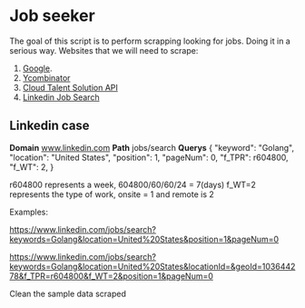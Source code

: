 # Job seeker

The goal of this script is to perform scrapping looking for jobs. Doing it in a serious way. Websites that we will need to scrape:

1. [Google](http://google.com/).
2. [Ycombinator](https://news.ycombinator.com/jobs)
3. [Cloud Talent Solution API](https://cloud.google.com/talent-solution/job-search/v3/docs/best-practices)
4. [Linkedin Job Search](https://www.linkedin.com/jobs/search?keywords=Golang)

## Linkedin case

**Domain**
www.linkedin.com
**Path**
jobs/search
**Querys**
{
    "keyword": "Golang",
    "location": "United States",
    "position": 1,
    "pageNum": 0,
    "f_TPR": r604800,
    "f_WT": 2,
}

r604800 represents a week, 604800/60/60/24 = 7(days)
f_WT=2 represents the type of work, onsite = 1 and remote is 2

Examples: 

https://www.linkedin.com/jobs/search?keywords=Golang&location=United%20States&position=1&pageNum=0

https://www.linkedin.com/jobs/search?keywords=Golang&location=United%20States&locationId=&geoId=103644278&f_TPR=r604800&f_WT=2&position=1&pageNum=0

Clean the sample data scraped